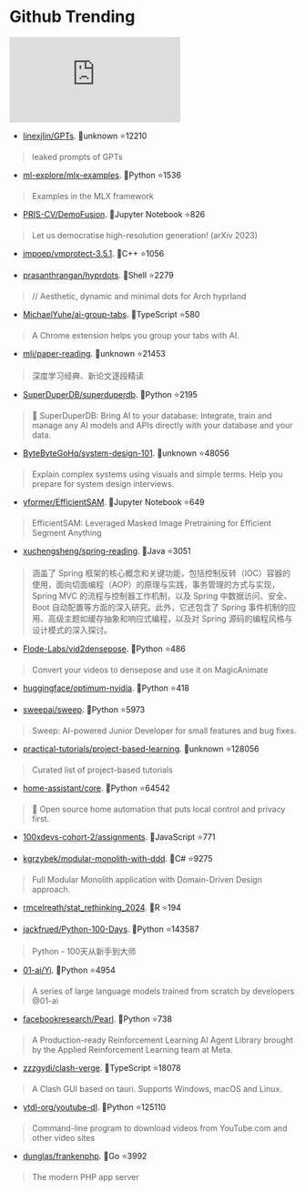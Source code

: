 # Github Trending 
 ![daily-bing](https://api.isoyu.com/bing_images.php) 
 - [linexjlin/GPTs](https://github.com/linexjlin/GPTs). 💪unknown ⭐12210 
 > leaked prompts of GPTs 
 - [ml-explore/mlx-examples](https://github.com/ml-explore/mlx-examples). 💪Python ⭐1536 
 > Examples in the MLX framework 
 - [PRIS-CV/DemoFusion](https://github.com/PRIS-CV/DemoFusion). 💪Jupyter Notebook ⭐826 
 > Let us democratise high-resolution generation! (arXiv 2023) 
 - [jmpoep/vmprotect-3.5.1](https://github.com/jmpoep/vmprotect-3.5.1). 💪C++ ⭐1056 
 >  
 - [prasanthrangan/hyprdots](https://github.com/prasanthrangan/hyprdots). 💪Shell ⭐2279 
 > // Aesthetic, dynamic and minimal dots for Arch hyprland 
 - [MichaelYuhe/ai-group-tabs](https://github.com/MichaelYuhe/ai-group-tabs). 💪TypeScript ⭐580 
 > A Chrome extension helps you group your tabs with AI. 
 - [mli/paper-reading](https://github.com/mli/paper-reading). 💪unknown ⭐21453 
 > 深度学习经典、新论文逐段精读 
 - [SuperDuperDB/superduperdb](https://github.com/SuperDuperDB/superduperdb). 💪Python ⭐2195 
 > 🔮 SuperDuperDB: Bring AI to your database: Integrate, train and manage any AI models and APIs directly with your database and your data. 
 - [ByteByteGoHq/system-design-101](https://github.com/ByteByteGoHq/system-design-101). 💪unknown ⭐48056 
 > Explain complex systems using visuals and simple terms. Help you prepare for system design interviews. 
 - [yformer/EfficientSAM](https://github.com/yformer/EfficientSAM). 💪Jupyter Notebook ⭐649 
 > EfficientSAM: Leveraged Masked Image Pretraining for Efficient Segment Anything 
 - [xuchengsheng/spring-reading](https://github.com/xuchengsheng/spring-reading). 💪Java ⭐3051 
 > 涵盖了 Spring 框架的核心概念和关键功能，包括控制反转（IOC）容器的使用，面向切面编程（AOP）的原理与实践，事务管理的方式与实现，Spring MVC 的流程与控制器工作机制，以及 Spring 中数据访问、安全、Boot 自动配置等方面的深入研究。此外，它还包含了 Spring 事件机制的应用、高级主题如缓存抽象和响应式编程，以及对 Spring 源码的编程风格与设计模式的深入探讨。 
 - [Flode-Labs/vid2densepose](https://github.com/Flode-Labs/vid2densepose). 💪Python ⭐486 
 > Convert your videos to densepose and use it on MagicAnimate 
 - [huggingface/optimum-nvidia](https://github.com/huggingface/optimum-nvidia). 💪Python ⭐418 
 >  
 - [sweepai/sweep](https://github.com/sweepai/sweep). 💪Python ⭐5973 
 > Sweep: AI-powered Junior Developer for small features and bug fixes. 
 - [practical-tutorials/project-based-learning](https://github.com/practical-tutorials/project-based-learning). 💪unknown ⭐128056 
 > Curated list of project-based tutorials 
 - [home-assistant/core](https://github.com/home-assistant/core). 💪Python ⭐64542 
 > 🏡 Open source home automation that puts local control and privacy first. 
 - [100xdevs-cohort-2/assignments](https://github.com/100xdevs-cohort-2/assignments). 💪JavaScript ⭐771 
 >  
 - [kgrzybek/modular-monolith-with-ddd](https://github.com/kgrzybek/modular-monolith-with-ddd). 💪C# ⭐9275 
 > Full Modular Monolith application with Domain-Driven Design approach. 
 - [rmcelreath/stat_rethinking_2024](https://github.com/rmcelreath/stat_rethinking_2024). 💪R ⭐194 
 >  
 - [jackfrued/Python-100-Days](https://github.com/jackfrued/Python-100-Days). 💪Python ⭐143587 
 > Python - 100天从新手到大师 
 - [01-ai/Yi](https://github.com/01-ai/Yi). 💪Python ⭐4954 
 > A series of large language models trained from scratch by developers @01-ai 
 - [facebookresearch/Pearl](https://github.com/facebookresearch/Pearl). 💪Python ⭐738 
 > A Production-ready Reinforcement Learning AI Agent Library brought by the Applied Reinforcement Learning team at Meta. 
 - [zzzgydi/clash-verge](https://github.com/zzzgydi/clash-verge). 💪TypeScript ⭐18078 
 > A Clash GUI based on tauri. Supports Windows, macOS and Linux. 
 - [ytdl-org/youtube-dl](https://github.com/ytdl-org/youtube-dl). 💪Python ⭐125110 
 > Command-line program to download videos from YouTube.com and other video sites 
 - [dunglas/frankenphp](https://github.com/dunglas/frankenphp). 💪Go ⭐3992 
 > The modern PHP app server 
 
